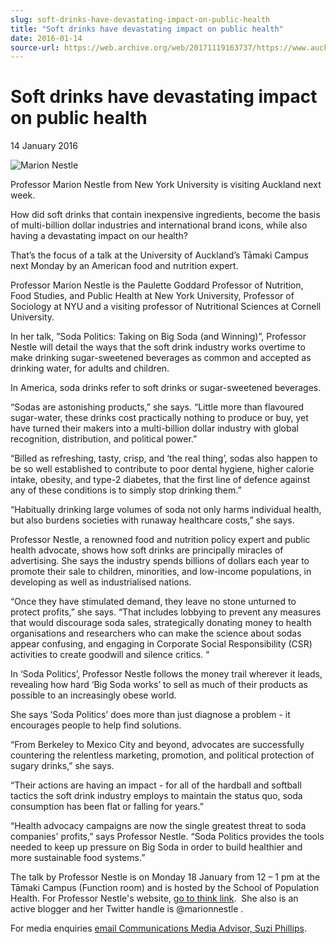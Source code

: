 ```yaml
---
slug: soft-drinks-have-devastating-impact-on-public-health
title: "Soft drinks have devastating impact on public health"
date: 2016-01-14
source-url: https://web.archive.org/web/20171119163737/https://www.auckland.ac.nz/en/about/news-events-and-notices/news/news-2016/01/soft-drinks-have-devastating-impact-on-public-health.html
---
```

Soft drinks have devastating impact on public health
====================================================

14 January 2016

![Marion Nestle](https://www.auckland.ac.nz/en/about/news-events-and-notices/news/news-2016/01/soft-drinks-have-devastating-impact-on-public-health/_jcr_content/par/textimage/image.img.jpg/1452720506481.jpg "Marion Nestle")

Professor Marion Nestle from New York University is visiting Auckland next week.

How did soft drinks that contain inexpensive ingredients, become the basis of multi-billion dollar industries and international brand icons, while also having a devastating impact on our health?

That’s the focus of a talk at the University of Auckland’s Tāmaki Campus next Monday by an American food and nutrition expert.

Professor Marion Nestle is the Paulette Goddard Professor of Nutrition, Food Studies, and Public Health at New York University, Professor of Sociology at NYU and a visiting professor of Nutritional Sciences at Cornell University.

In her talk, ”Soda Politics: Taking on Big Soda (and Winning)”, Professor Nestle will detail the ways that the soft drink industry works overtime to make drinking sugar-sweetened beverages as common and accepted as drinking water, for adults and children.

In America, soda drinks refer to soft drinks or sugar-sweetened beverages.

“Sodas are astonishing products,” she says. “Little more than flavoured sugar-water, these drinks cost practically nothing to produce or buy, yet have turned their makers into a multi-billion dollar industry with global recognition, distribution, and political power.”

“Billed as refreshing, tasty, crisp, and ‘the real thing’, sodas also happen to be so well established to contribute to poor dental hygiene, higher calorie intake, obesity, and type-2 diabetes, that the first line of defence against any of these conditions is to simply stop drinking them.”

“Habitually drinking large volumes of soda not only harms individual health, but also burdens societies with runaway healthcare costs,” she says.

Professor Nestle, a renowned food and nutrition policy expert and public health advocate, shows how soft drinks are principally miracles of advertising. She says the industry spends billions of dollars each year to promote their sale to children, minorities, and low-income populations, in developing as well as industrialised nations.

“Once they have stimulated demand, they leave no stone unturned to protect profits,” she says. “That includes lobbying to prevent any measures that would discourage soda sales, strategically donating money to health organisations and researchers who can make the science about sodas appear confusing, and engaging in Corporate Social Responsibility (CSR) activities to create goodwill and silence critics. “

In ‘Soda Politics’, Professor Nestle follows the money trail wherever it leads, revealing how hard ‘Big Soda works’ to sell as much of their products as possible to an increasingly obese world.

She says ‘Soda Politics’ does more than just diagnose a problem - it encourages people to help find solutions.

“From Berkeley to Mexico City and beyond, advocates are successfully countering the relentless marketing, promotion, and political protection of sugary drinks,” she says.

“Their actions are having an impact - for all of the hardball and softball tactics the soft drink industry employs to maintain the status quo, soda consumption has been flat or falling for years.”

“Health advocacy campaigns are now the single greatest threat to soda companies' profits,” says Professor Nestle. “Soda Politics provides the tools needed to keep up pressure on Big Soda in order to build healthier and more sustainable food systems.”

The talk by Professor Nestle is on Monday 18 January from 12 – 1 pm at the Tāmaki Campus (Function room) and is hosted by the School of Population Health. For Professor Nestle's website, [go to think link](http://www.foodpolitics.com/).  She also is an active blogger and her Twitter handle is @marionnestle .

For media enquiries [email Communications Media Advisor, Suzi Phillips](http://auckland.ac.nz/).